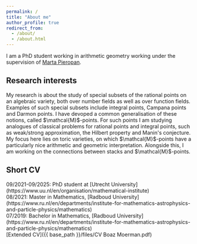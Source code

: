 ```yaml
---
permalink: /
title: "About me"
author_profile: true
redirect_from: 
  - /about/
  - /about.html
---
```


I am a PhD student working in arithmetic geometry working under the supervision of [Marta Pieropan](https://webspace.science.uu.nl/~piero001/).

<h2 class="archive__item-title" itemprop="headline">Research interests
</h2>
My research is about the study of special subsets of the rational points on an algebraic variety, both over number fields as well as over function fields. Examples of such special subsets include integral points, Campana points and Darmon points. I have devoped a common generalisation of these notions, called $\mathcal{M}$-points. For such points I am studying analogues of classical problems for rational points and integral points, such as weak/strong approximation, the Hilbert property and Manin's conjecture. My focus here lies on toric varieties, on which $\mathcal{M}$-points have a particularly nice arithmetic and geometric interpretation.
Alongside this, I am working on the connections between stacks and $\mathcal{M}$-points.

<h2 class="archive__item-title" itemprop="headline">Short CV
</h2>
09/2021-09/2025: PhD student at [Utrecht University](https://www.uu.nl/en/organisation/mathematical-institute) <br />
08/2021: Master in Mathematics, [Radboud University](https://www.ru.nl/en/departments/institute-for-mathematics-astrophysics-and-particle-physics/mathematics) <br />
07/2019: Bachelor in Mathematics, [Radboud University](https://www.ru.nl/en/departments/institute-for-mathematics-astrophysics-and-particle-physics/mathematics) <br />
[Extended CV]({{ base_path }}/files/CV Boaz Moerman.pdf)
